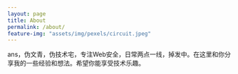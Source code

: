 ```yaml
---
layout: page
title: About
permalink: /about/
feature-img: "assets/img/pexels/circuit.jpeg"
---
```


ans，伪文青，伪技术宅，专注Web安全，日常两点一线，掉发中。在这里和你分享我的一些经验和想法。希望你能享受技术乐趣。